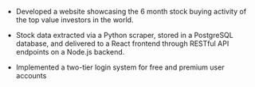- Developed a website showcasing the 6 month stock buying activity of the top value investors in the world.
  
- Stock data extracted via a Python scraper, stored in a PostgreSQL database, and delivered to a React frontend through RESTful API endpoints on a Node.js backend.
  
- Implemented a two-tier login system for free and premium user accounts
